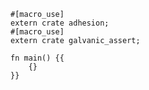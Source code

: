 ```rust,skt-main
#[macro_use]
extern crate adhesion;
#[macro_use]
extern crate galvanic_assert;

fn main() {{
    {}
}}
```

